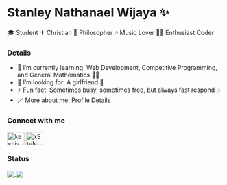 # Stanley Nathanael Wijaya ✨

🎓 Student
✝️ Christian
🧠 Philosopher
🎶 Music Lover
🧑‍💻 Enthusiast Coder

### Details

- 🌱 I’m currently learning: Web Development, Competitive Programming, and General Mathematics 👨‍🔬
- 🤔 I’m looking for: A girlfriend 🙏
- ⚡ Fun fact: Sometimes busy, sometimes free, but always fast respond :)
- 🪄 More about me: <a href = "https://bento.me/snw77"> Profile Details </a>

### Connect with me

<p align="left">
  <a href="https://www.linkedin.com/in/stanley-wijaya-b3134a222/" target="blank">
    <img align="center" src="https://raw.githubusercontent.com/rahuldkjain/github-profile-readme-generator/master/src/images/icons/Social/linked-in-alt.svg" alt="keshia poedjiono" height="30" width="40" />
  </a>
  <a href="https://leetcode.com/xStyNWx/" target="blank">
    <img align="center" src="https://raw.githubusercontent.com/rahuldkjain/github-profile-readme-generator/master/src/images/icons/Social/leet-code.svg" alt="xStyNWx" height="30" width="40" />
  </a>
</p>

### Status

<a href="https://github.com/anuraghazra/anuraghazra.github.io">
  <img align="center" src="https://github-readme-stats.vercel.app/api?username=StyNW7&show_icons=true&locale=en" />
</a>
<a href="https://github.com/StyNW7/github-readme-stats">
  <img align="center" src="https://github-readme-stats.vercel.app/api/top-langs/?username=StyNW7&layout=donut" />
</a>
